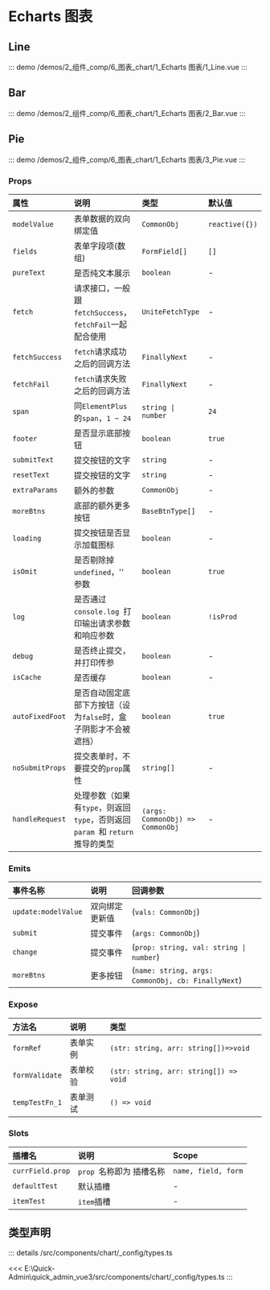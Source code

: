 # Echarts 图表


## Line
::: demo 
/demos/2_组件_comp/6_图表_chart/1_Echarts 图表/1_Line.vue
:::


## Bar
::: demo 
/demos/2_组件_comp/6_图表_chart/1_Echarts 图表/2_Bar.vue
:::


## Pie
::: demo 
/demos/2_组件_comp/6_图表_chart/1_Echarts 图表/3_Pie.vue
:::



### Props

|属性|说明|类型|默认值|
|:---|:---|:---|:---|
|`modelValue`|表单数据的双向绑定值|`CommonObj`|`reactive({})`|
|`fields`|表单字段项(数组)|`FormField[]`|`[]`|
|`pureText`|是否纯文本展示|`boolean`|-|
|`fetch`|请求接口，一般跟`fetchSuccess`，`fetchFail`一起配合使用|`UniteFetchType`|-|
|`fetchSuccess`|`fetch`请求成功之后的回调方法|`FinallyNext`|-|
|`fetchFail`|`fetch`请求失败之后的回调方法|`FinallyNext`|-|
|`span`|同`ElementPlus `的`span`，`1 ~ 24`|`string \| number`|`24`|
|`footer`|是否显示底部按钮|`boolean`|`true`|
|`submitText`|提交按钮的文字|`string`|-|
|`resetText`|提交按钮的文字|`string`|-|
|`extraParams`|额外的参数|`CommonObj`|-|
|`moreBtns`|底部的额外更多按钮|`BaseBtnType[]`|-|
|`loading`|提交按钮是否显示加载图标|`boolean`|-|
|`isOmit`|是否剔除掉 `undefined`，'' 参数|`boolean`|`true`|
|`log`|是否通过 `console.log `打印输出请求参数和响应参数|`boolean`|`!isProd`|
|`debug`|是否终止提交，并打印传参|`boolean`|-|
|`isCache`|是否缓存|`boolean`|-|
|`autoFixedFoot`|是否自动固定底部下方按钮（设为`false`时，盒子阴影才不会被遮挡）|`boolean`|`true`|
|`noSubmitProps`|提交表单时，不要提交的`prop`属性|`string[]`|-|
|`handleRequest`|处理参数（如果有`type`，则返回`type`，否则返回 `param `和 `return `推导的类型|`(args: CommonObj) => CommonObj`|-|

### Emits

|事件名称|说明|回调参数|
|:---|:---|:---|
|`update:modelValue`|双向绑定更新值|(`vals: CommonObj`)|
|`submit`|提交事件|(`args: CommonObj`)|
|`change`|提交事件|(`prop: string, val: string \| number`)|
|`moreBtns`|更多按钮|(`name: string, args: CommonObj, cb: FinallyNext`)|

### Expose

|方法名|说明|类型|
|:---|:---|:---|
|`formRef`|表单实例|`(str: string, arr: string[])=>void`|
|`formValidate`|表单校验|`(str: string, arr: string[]) => void`|
|`tempTestFn_1`|表单测试|`() => void`|

### Slots

|插槽名|说明|Scope|
|:---|:---|:---|
|`currField.prop`|`prop `名称即为 插槽名称|`name, field, form`|
|`defaultTest`|默认插槽|-|
|`itemTest`|`item`插槽|-|



## 类型声明
::: details
/src/components/chart/_config/types.ts

<<< E:\Quick-Admin\quick_admin_vue3/src/components/chart/_config/types.ts
:::  


